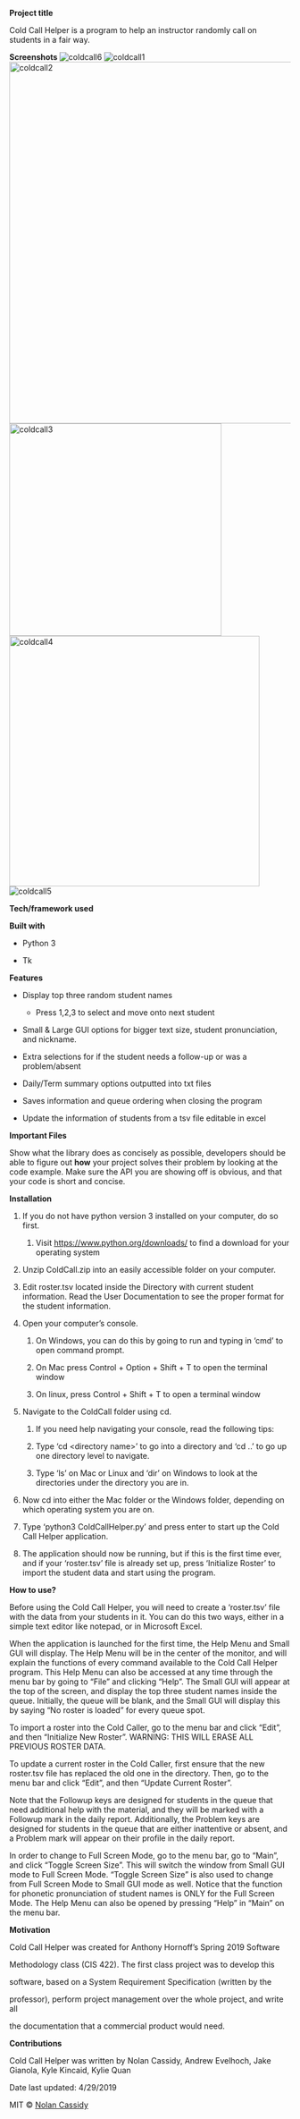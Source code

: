 **Project title**

Cold Call Helper is a program to help an instructor randomly call on students in a fair way.

**Screenshots**
![coldcall6](https://user-images.githubusercontent.com/22786772/57169506-02d05e00-6dbc-11e9-87d7-a78dbd981737.png)
![coldcall1](https://user-images.githubusercontent.com/22786772/57169507-02d05e00-6dbc-11e9-9bc1-32e47ea9ed1e.png)
<img width="647" alt="coldcall2" src="https://user-images.githubusercontent.com/22786772/57169508-02d05e00-6dbc-11e9-9e34-595ee222c919.png">
<img width="380" alt="coldcall3" src="https://user-images.githubusercontent.com/22786772/57169509-02d05e00-6dbc-11e9-9cb6-be52c8ca7cde.png">
<img width="448" alt="coldcall4" src="https://user-images.githubusercontent.com/22786772/57169510-02d05e00-6dbc-11e9-9dd7-24d7e75e58a9.png">
![coldcall5](https://user-images.githubusercontent.com/22786772/57169511-0368f480-6dbc-11e9-8405-79980da98ba7.png)


**Tech/framework used**

**Built with**

-   Python 3

-   Tk

**Features**

-   Display top three random student names

    -   Press 1,2,3 to select and move onto next student

-   Small & Large GUI options for bigger text size, student pronunciation, and
    nickname.

-   Extra selections for if the student needs a follow-up or was a
    problem/absent

-   Daily/Term summary options outputted into txt files

-   Saves information and queue ordering when closing the program

-   Update the information of students from a tsv file editable in excel

**Important Files**

Show what the library does as concisely as possible, developers should be able
to figure out **how** your project solves their problem by looking at the code
example. Make sure the API you are showing off is obvious, and that your code is
short and concise.

**Installation**

1.  If you do not have python version 3 installed on your computer, do so first.

    1.  Visit https://www.python.org/downloads/ to find a download for your
        operating system

2.  Unzip ColdCall.zip into an easily accessible folder on your computer.

3.  Edit roster.tsv located inside the Directory with current student
    information. Read the User Documentation to see the proper format for the
    student information.

4.  Open your computer’s console.

    1.  On Windows, you can do this by going to run and typing in ‘cmd’ to open
        command prompt.

    2.  On Mac press Control + Option + Shift + T to open the terminal window

    3.  On linux, press Control + Shift + T to open a terminal window

5.  Navigate to the ColdCall folder using cd.

    1.  If you need help navigating your console, read the following tips:

    2.  Type ‘cd \<directory name\>’ to go into a directory and ‘cd ..’ to go up
        one directory level to navigate.

    3.  Type ‘ls’ on Mac or Linux and ‘dir’ on Windows to look at the
        directories under the directory you are in.

6.  Now cd into either the Mac folder or the Windows folder, depending on which
    operating system you are on.

7.  Type ‘python3 ColdCallHelper.py’ and press enter to start up the Cold Call
    Helper application.

8.  The application should now be running, but if this is the first time ever,
    and if your ‘roster.tsv’ file is already set up, press ‘Initialize Roster’
    to import the student data and start using the program.

**How to use?**

Before using the Cold Call Helper, you will need to create a ‘roster.tsv’ file
with the data from your students in it. You can do this two ways, either in a
simple text editor like notepad, or in Microsoft Excel.

When the application is launched for the first time, the Help Menu and Small GUI
will display. The Help Menu will be in the center of the monitor, and will
explain the functions of every command available to the Cold Call Helper
program. This Help Menu can also be accessed at any time through the menu bar by
going to “File” and clicking “Help”. The Small GUI will appear at the top of the
screen, and display the top three student names inside the queue. Initially, the
queue will be blank, and the Small GUI will display this by saying “No roster is
loaded” for every queue spot.

To import a roster into the Cold Caller, go to the menu bar and click “Edit”,
and then “Initialize New Roster”. WARNING: THIS WILL ERASE ALL PREVIOUS ROSTER
DATA.

To update a current roster in the Cold Caller, first ensure that the new
roster.tsv file has replaced the old one in the directory. Then, go to the menu
bar and click “Edit”, and then “Update Current Roster”.

Note that the Followup keys are designed for students in the queue that need
additional help with the material, and they will be marked with a Followup mark
in the daily report. Additionally, the Problem keys are designed for students in
the queue that are either inattentive or absent, and a Problem mark will appear
on their profile in the daily report.

In order to change to Full Screen Mode, go to the menu bar, go to “Main”, and
click “Toggle Screen Size”. This will switch the window from Small GUI mode to
Full Screen Mode. “Toggle Screen Size” is also used to change from Full Screen
Mode to Small GUI mode as well. Notice that the function for phonetic
pronunciation of student names is ONLY for the Full Screen Mode. The Help Menu
can also be opened by pressing “Help” in “Main” on the menu bar.

**Motivation**

Cold Call Helper was created for Anthony Hornoff’s Spring 2019 Software

Methodology class (CIS 422). The first class project was to develop this

software, based on a System Requirement Specification (written by the

professor), perform project management over the whole project, and write all

the documentation that a commercial product would need.

**Contributions**

Cold Call Helper was written by Nolan Cassidy, Andrew Evelhoch, Jake Gianola, Kyle Kincaid, Kylie Quan

Date last updated: 4/29/2019

MIT © [Nolan Cassidy](https://github.com/NolanCassidy)
